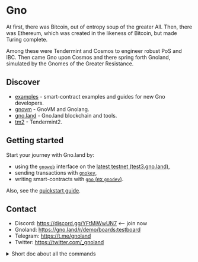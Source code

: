# Gno

At first, there was Bitcoin, out of entropy soup of the greater All.
Then, there was Ethereum, which was created in the likeness of Bitcoin,
but made Turing complete.

Among these were Tendermint and Cosmos to engineer robust PoS and IBC.
Then came Gno upon Cosmos and there spring forth Gnoland,
simulated by the Gnomes of the Greater Resistance.

## Discover

* [examples](./examples) - smart-contract examples and guides for new Gno developers.
* [gnovm](./gnovm) - GnoVM and Gnolang.
* [gno.land](./gno.land) - Gno.land blockchain and tools.
* [tm2](./tm2) - Tendermint2.

## Getting started

Start your journey with Gno.land by:
- using the [`gnoweb`](./gno.land/cmd/gnoweb) interface on the [latest testnet (test3.gno.land)](https://test3.gno.land/),
- sending transactions with [`gnokey`](./gno.land/cmd/gnokey),
- writing smart-contracts with [`gno` (ex `gnodev`)](./gnovm/cmd/gnokey).

Also, see the [quickstart guide](https://test3.gno.land/r/demo/boards:testboard/5).

## Contact

 * Discord: https://discord.gg/YFtMjWwUN7 <-- join now
 * Gnoland: https://gno.land/r/demo/boards:testboard
 * Telegram: https://t.me/gnoland
 * Twitter: https://twitter.com/_gnoland

<details><summary>Short doc about all the commands</summary>

  User commands:

  * [gnokey](./gno.land/cmd/gnokey) - key manipulation, also general interaction with gnoland
  * [gnoland](./gno.land/cmd/gnoland) - runs the blockchain node
  * [gnoweb](./gno.land/cmd/gnoweb) - serves gno website, along with user-defined content
  * [logos](./misc/logos) - intended to be used as a browser

  Developer commands:

  * [gno](./gnovm/cmd/gno) - handy tool for developing gno packages & realms
  * [tm2txsync](./tm2/cmd/tm2txsync) - importing/exporting transactions from local blockchain node storage
  * [goscan](./misc/goscan) - dumps imports from specified file’s AST
  * [genproto](./misc/genproto) - helper for generating .proto implementations
  * [gnofaucet](./gno.land/cmd/gnofaucet) - serves GNOT faucet
</details>
